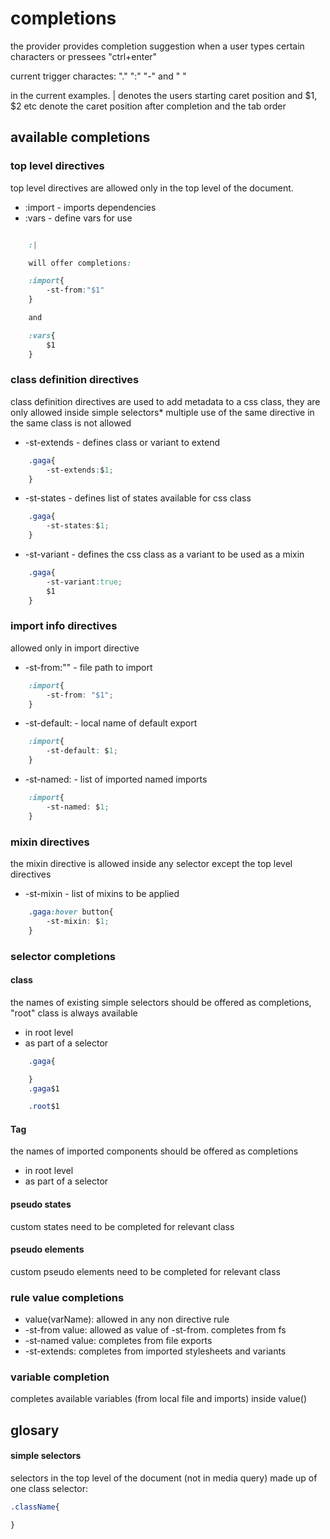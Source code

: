 # completions

the provider provides completion suggestion when a user types certain characters or pressees "ctrl+enter"

current trigger charactes:  "." ":" "-" and " "

in the current examples. | denotes the users starting caret position and  $1, $2 etc denote the caret position after completion and the tab order

## available completions

### top level directives

top level directives are allowed only in the top level of the document.


- :import - imports dependencies
- :vars - define vars for use



```css

    :|

    will offer completions:

    :import{
        -st-from:"$1"
    }

    and

    :vars{
        $1
    }
```




### class definition directives

class definition directives are used to add metadata to a css class, they are only allowed inside simple selectors*
multiple use of the same directive in the same class is not allowed

- -st-extends - defines class or variant to extend

```css
    .gaga{
        -st-extends:$1;
    }
```

- -st-states - defines list of states available for css class
```css
    .gaga{
        -st-states:$1;
    }
```
- -st-variant - defines the css class as a variant to be used as a mixin
```css
    .gaga{
        -st-variant:true;
        $1
    }
```

### import info directives
allowed only in import directive

- -st-from:"" -  file path to import
```css
    :import{
        -st-from: "$1";
    }
```
- -st-default: - local name of default export
```css
    :import{
        -st-default: $1;
    }
```
- -st-named: - list of imported named imports

```css
    :import{
        -st-named: $1;
    }
```


### mixin directives
the mixin directive is allowed inside any selector except the top level directives

- -st-mixin - list of mixins to be applied

```css
    .gaga:hover button{
        -st-mixin: $1;
    }
```

### selector completions

#### class

the names of existing simple selectors should be offered as completions, "root" class is always available
- in root level
- as part of a selector

```css
    .gaga{

    }
    .gaga$1
```


```css
    .root$1
```

#### Tag

the names of imported components should be offered as completions
- in root level
- as part of a selector

#### pseudo states

custom states need to be completed for relevant class

#### pseudo elements

custom pseudo elements need to be completed for relevant class


### rule value completions

- value(varName): allowed in any non directive rule
- -st-from value: allowed as value of -st-from. completes from fs
- -st-named value: completes from file exports
- -st-extends: completes from imported stylesheets and variants

### variable completion

completes available variables (from local file and imports) inside value()

## glosary

#### simple selectors
selectors in the top level of the document (not in media query) made up of one class selector:

```css
.className{

}
```
